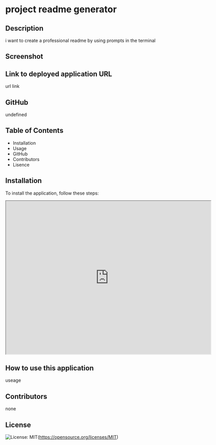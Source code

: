 # project readme generator

## Description 
i want to create a professional readme by using prompts in the terminal

## Screenshot



## Link to deployed application URL
url link

## GitHub
undefined

## Table of Contents
  * Installation
  * Usage
  * GitHub
  * Contributors
  * Lisence

## Installation
To install the application, follow these steps:

<iframe src="https://drive.google.com/file/d/18zABstgLw2FVql-bKVP8m0Ir7t2ZL5yN/preview" width="640" height="480"></iframe>

## How to use this application
useage

## Contributors
none

## License
![License: MIT](https://img.shields.io/badge/License-MIT-yellow.svg)(https://opensource.org/licenses/MIT)
